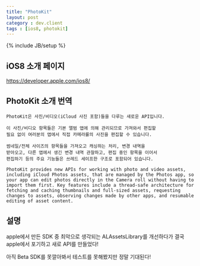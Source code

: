 ```yaml
---
title: "PhotoKit"
layout: post
category : dev.client
tags : [ios8, photokit]
---
```

{% include JB/setup %}


iOS8 소개 페이지
----------------

<https://developer.apple.com/ios8/>

PhotoKit 소개 번역
------------------

```
PhotoKit은 사진/비디오(iCloud 사진 포함)들을 다루는 새로운 API입니다.

이 사진/비디오 항목들은 기본 앨범 앱에 의해 관리되므로 가져와서 편집할
필요 없이 여러분의 앱에서 직접 카메라롤의 사진을 편집할 수 있습니다.

썸네일/전체 사이즈의 항목들을 가져오고 캐싱하는 처리, 변경 내역을
받아오고, 다른 앱에서 생긴 변경 내역 관찰하고, 편집 중인 항목을 이어서
편집하기 등의 주요 기능들은 쓰레드 세이프한 구조로 포함되어 있습니다.
```

```
PhotoKit provides new APIs for working with photo and video assets,
including iCloud Photos assets, that are managed by the Photos app, so
your app can edit photos directly in the Camera roll without having to
import them first. Key features include a thread-safe architecture for
fetching and caching thumbnails and full-sized assets, requesting
changes to assets, observing changes made by other apps, and resumable
editing of asset content.
```

설명
----

apple에서 만든 SDK 중 최악으로 생각되는 ALAssetsLibrary를 개선하다가
결국 apple에서 포기하고 새로 API를 만들었다!

아직 Beta SDK를 못깔아봐서 테스트를 못해봤지만 정말 기대된다!
